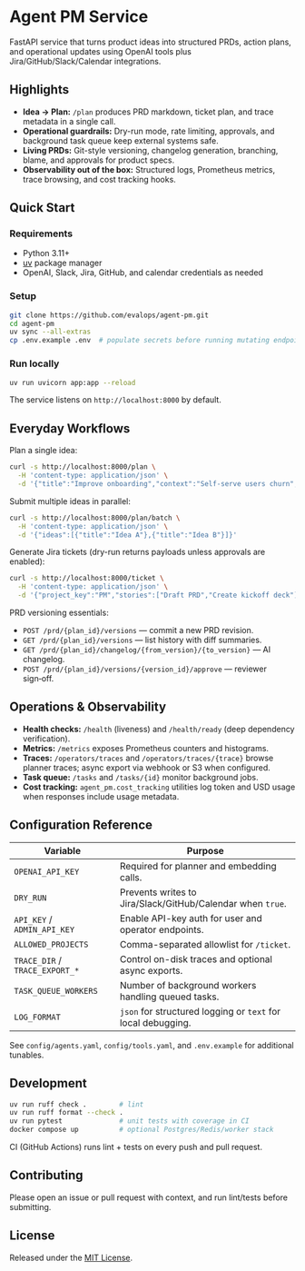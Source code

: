 # Agent PM Service

FastAPI service that turns product ideas into structured PRDs, action plans, and operational updates using OpenAI tools plus Jira/GitHub/Slack/Calendar integrations.

## Highlights

- **Idea → Plan:** `/plan` produces PRD markdown, ticket plan, and trace metadata in a single call.
- **Operational guardrails:** Dry-run mode, rate limiting, approvals, and background task queue keep external systems safe.
- **Living PRDs:** Git-style versioning, changelog generation, branching, blame, and approvals for product specs.
- **Observability out of the box:** Structured logs, Prometheus metrics, trace browsing, and cost tracking hooks.

## Quick Start

### Requirements

- Python 3.11+
- [uv](https://docs.astral.sh/uv/) package manager
- OpenAI, Slack, Jira, GitHub, and calendar credentials as needed

### Setup

```bash
git clone https://github.com/evalops/agent-pm.git
cd agent-pm
uv sync --all-extras
cp .env.example .env  # populate secrets before running mutating endpoints
```

### Run locally

```bash
uv run uvicorn app:app --reload
```

The service listens on `http://localhost:8000` by default.

## Everyday Workflows

Plan a single idea:

```bash
curl -s http://localhost:8000/plan \
  -H 'content-type: application/json' \
  -d '{"title":"Improve onboarding","context":"Self-serve users churn","constraints":["<2 weeks"]}'
```

Submit multiple ideas in parallel:

```bash
curl -s http://localhost:8000/plan/batch \
  -H 'content-type: application/json' \
  -d '{"ideas":[{"title":"Idea A"},{"title":"Idea B"}]}'
```

Generate Jira tickets (dry-run returns payloads unless approvals are enabled):

```bash
curl -s http://localhost:8000/ticket \
  -H 'content-type: application/json' \
  -d '{"project_key":"PM","stories":["Draft PRD","Create kickoff deck"]}'
```

PRD versioning essentials:

- `POST /prd/{plan_id}/versions` — commit a new PRD revision.
- `GET /prd/{plan_id}/versions` — list history with diff summaries.
- `GET /prd/{plan_id}/changelog/{from_version}/{to_version}` — AI changelog.
- `POST /prd/{plan_id}/versions/{version_id}/approve` — reviewer sign‑off.

## Operations & Observability

- **Health checks:** `/health` (liveness) and `/health/ready` (deep dependency verification).
- **Metrics:** `/metrics` exposes Prometheus counters and histograms.
- **Traces:** `/operators/traces` and `/operators/traces/{trace}` browse planner traces; async export via webhook or S3 when configured.
- **Task queue:** `/tasks` and `/tasks/{id}` monitor background jobs.
- **Cost tracking:** `agent_pm.cost_tracking` utilities log token and USD usage when responses include usage metadata.

## Configuration Reference

| Variable | Purpose |
| --- | --- |
| `OPENAI_API_KEY` | Required for planner and embedding calls. |
| `DRY_RUN` | Prevents writes to Jira/Slack/GitHub/Calendar when `true`. |
| `API_KEY` / `ADMIN_API_KEY` | Enable API-key auth for user and operator endpoints. |
| `ALLOWED_PROJECTS` | Comma-separated allowlist for `/ticket`. |
| `TRACE_DIR` / `TRACE_EXPORT_*` | Control on-disk traces and optional async exports. |
| `TASK_QUEUE_WORKERS` | Number of background workers handling queued tasks. |
| `LOG_FORMAT` | `json` for structured logging or `text` for local debugging. |

See `config/agents.yaml`, `config/tools.yaml`, and `.env.example` for additional tunables.

## Development

```bash
uv run ruff check .        # lint
uv run ruff format --check .
uv run pytest              # unit tests with coverage in CI
docker compose up          # optional Postgres/Redis/worker stack
```

CI (GitHub Actions) runs lint + tests on every push and pull request.

## Contributing

Please open an issue or pull request with context, and run lint/tests before submitting.

## License

Released under the [MIT License](./LICENSE).
